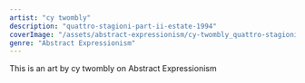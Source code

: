 ```yaml
---
artist: "cy twombly"
description: "quattro-stagioni-part-ii-estate-1994"
coverImage: "/assets/abstract-expressionism/cy-twombly_quattro-stagioni-part-ii-estate-1994.jpg"
genre: "Abstract Expressionism"
---
```

This is an art by cy twombly on Abstract Expressionism

